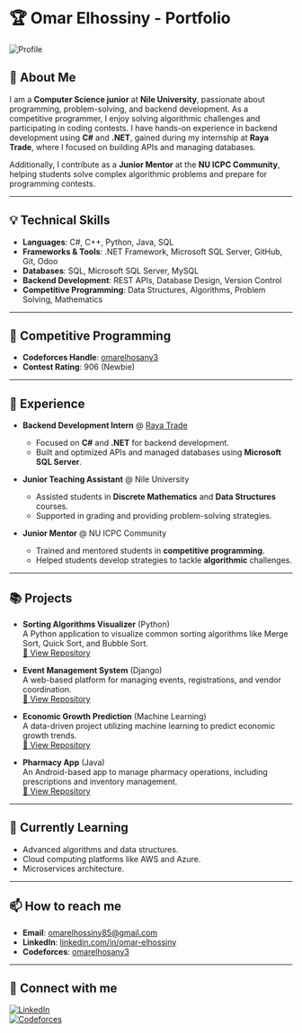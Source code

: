 # 🏆 Omar Elhossiny - Portfolio

![Profile](https://img.shields.io/badge/Backend%20Developer-%7C%20Competitive%20Programmer-blue)

## 🚀 About Me

I am a **Computer Science junior** at **Nile University**, passionate about programming, problem-solving, and backend development. As a competitive programmer, I enjoy solving algorithmic challenges and participating in coding contests. I have hands-on experience in backend development using **C#** and **.NET**, gained during my internship at **Raya Trade**, where I focused on building APIs and managing databases.

Additionally, I contribute as a **Junior Mentor** at the **NU ICPC Community**, helping students solve complex algorithmic problems and prepare for programming contests.

---

## 💡 Technical Skills

- **Languages**: C#, C++, Python, Java, SQL  
- **Frameworks & Tools**: .NET Framework, Microsoft SQL Server, GitHub, Git, Odoo  
- **Databases**: SQL, Microsoft SQL Server, MySQL  
- **Backend Development**: REST APIs, Database Design, Version Control  
- **Competitive Programming**: Data Structures, Algorithms, Problem Solving, Mathematics  

---

## 🏅 Competitive Programming

- **Codeforces Handle**: [omarelhosany3](https://codeforces.com/profile/omarelhosany3)  
- **Contest Rating**: 906 (Newbie)  

---

## 💼 Experience

- **Backend Development Intern** @ [Raya Trade](https://www.rayatrade.com)  
  - Focused on **C#** and **.NET** for backend development.
  - Built and optimized APIs and managed databases using **Microsoft SQL Server**.

- **Junior Teaching Assistant** @ Nile University  
  - Assisted students in **Discrete Mathematics** and **Data Structures** courses.
  - Supported in grading and providing problem-solving strategies.

- **Junior Mentor** @ NU ICPC Community  
  - Trained and mentored students in **competitive programming**.
  - Helped students develop strategies to tackle **algorithmic** challenges.

---

## 📚 Projects

- **Sorting Algorithms Visualizer** (Python)  
  A Python application to visualize common sorting algorithms like Merge Sort, Quick Sort, and Bubble Sort.  
  [🔗 View Repository](https://github.com/omar-28-2/Sorting-Algorithm-Visualizer)

- **Event Management System** (Django)  
  A web-based platform for managing events, registrations, and vendor coordination.  
  [🔗 View Repository](https://github.com/omar-28-2/Event-Management-System)

- **Economic Growth Prediction** (Machine Learning)  
  A data-driven project utilizing machine learning to predict economic growth trends.  
  [🔗 View Repository](https://github.com/omar-28-2/Economic-Growth-Prediction)

- **Pharmacy App** (Java)  
  An Android-based app to manage pharmacy operations, including prescriptions and inventory management.  
  [🔗 View Repository](https://github.com/omar-28-2/Pharmacy-App)

---

## 🌱 Currently Learning

- Advanced algorithms and data structures.  
- Cloud computing platforms like AWS and Azure.  
- Microservices architecture.  

---

## 📫 How to reach me

- **Email**: [omarelhossiny85@gmail.com](mailto:omarelhossiny85@gmail.com)  
- **LinkedIn**: [linkedin.com/in/omar-elhossiny](https://www.linkedin.com/in/omar-elhossiny-530553261/)  
- **Codeforces**: [omarelhosany3](https://codeforces.com/profile/omarelhosany3)  

---

## 🔗 Connect with me

[![LinkedIn](https://img.shields.io/badge/LinkedIn-0077B5?style=for-the-badge&logo=linkedin&logoColor=white)](https://www.linkedin.com/in/omar-elhossiny-530553261/)  
[![Codeforces](https://img.shields.io/badge/Codeforces-004085?style=for-the-badge&logo=codeforces&logoColor=white)](https://codeforces.com/profile/omarelhosany3)  

